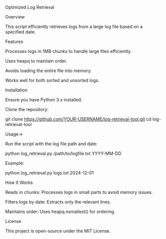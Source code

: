 Optimized Log Retrieval

Overview

This script efficiently retrieves logs from a large log file based on a specified date.

Features

Processes logs in 1MB chunks to handle large files efficiently.

Uses heapq to maintain order.

Avoids loading the entire file into memory.

Works well for both sorted and unsorted logs.

Installation

Ensure you have Python 3.x installed.

Clone the repository:

git clone https://github.com/YOUR-USERNAME/log-retrieval-tool.git
cd log-retrieval-tool

Usage->

Run the script with the log file path and date:

python log_retrieval.py /path/to/logfile.txt YYYY-MM-DD

Example:

python log_retrieval.py logs.txt 2024-12-01

How It Works

Reads in chunks: Processes logs in small parts to avoid memory issues.

Filters logs by date: Extracts only the relevant lines.

Maintains order: Uses heapq.nsmallest() for ordering.

License

This project is open-source under the MIT License.

